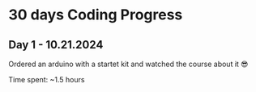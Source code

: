 # 30 days Coding Progress

## Day 1 - 10.21.2024
Ordered an arduino with a startet kit and watched the course about it 😎

Time spent: ~1.5 hours

